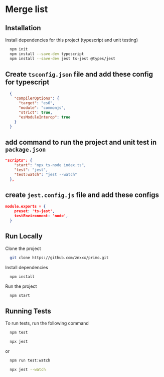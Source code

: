 
# Merge list




## Installation

Install dependencies for this project (typescript and unit testing)

```bash
  npm init 
  npm install --save-dev typescript
  npm install --save-dev jest ts-jest @types/jest
```
    
## Create `tsconfig.json` file and add these config for typescript 

```json
  {
    "compilerOptions": {
      "target": "es6",
      "module": "commonjs",
      "strict": true,
      "esModuleInterop": true
    }
  }
```

## add command to run the project and unit test in `package.json`

```json
"scripts": {
    "start": "npx ts-node index.ts",
    "test": "jest",
    "test:watch": "jest --watch"
  },
```
## create `jest.config.js` file and add these configs

```json
module.exports = {
    preset: 'ts-jest',
    testEnvironment: 'node',
  }
```

## Run Locally

Clone the project

```bash
  git clone https://github.com/znxxx/primo.git
```
Install dependencies

```bash
  npm install
```

Run the project

```bash
  npm start
```


## Running Tests

To run tests, run the following command

```bash
  npm test
```
```bash
  npx jest
```
or
```bash
  npm run test:watch
```
```bash
  npx jest --watch
```



